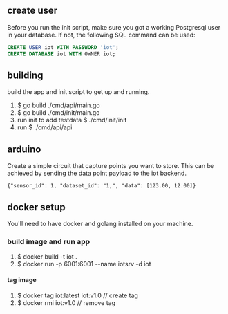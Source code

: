 ## create user

Before you run the init script, make sure you got a working Postgresql user in your database. If not, the following SQL command can be used:

```sql
CREATE USER iot WITH PASSWORD 'iot';
CREATE DATABASE iot WITH OWNER iot;
```

## building

build the app and init script to get up and running.

1. $ go build ./cmd/api/main.go
2. $ go build ./cmd/init/main.go
3. run init to add testdata $ ./cmd/init/init
4. run $ ./cmd/api/api

## arduino

Create a simple circuit that capture points you want to store.
This can be achieved by sending the data point payload to the iot backend.

```
{"sensor_id": 1, "dataset_id": "1,", "data": [123.00, 12.00]}
```

## docker setup

You'll need to have docker and golang installed on your machine.

### build image and run app

1. $ docker build -t iot .
2. $ docker run -p 6001:6001 --name iotsrv -d iot

#### tag image

1.  $ docker tag iot:latest iot:v1.0 // create tag
2.  $ docker rmi iot:v1.0 // remove tag
